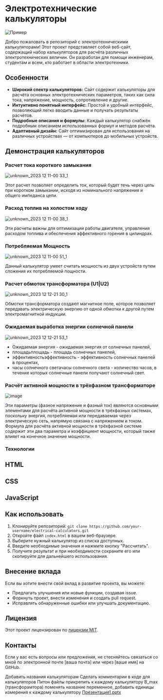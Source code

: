 # Электротехнические калькуляторы

![Пример](![2023-12-11_15-15-45](https://github.com/Rwon1/SevenMiracles/assets/125397526/3ef5554d-269b-4584-8544-d720ee7c18fa)
)

Добро пожаловать в репозиторий с электротехническими калькуляторами! Этот проект представляет собой веб-сайт, содержащий набор калькуляторов для расчёта различных электротехнических величин. Он разработан для помощи инженерам, студентам и всем, кто работает в области электротехники.

## Особенности

- **Широкий спектр калькуляторов:** Сайт содержит калькуляторы для расчёта основных электротехнических параметров, таких как сила тока, напряжение, мощность, сопротивление и другие.
- **Интуитивно понятный интерфейс:** Простой и удобный интерфейс, позволяющий легко вводить данные и получать результаты расчётов.
- **Подробные описания и формулы:** Каждый калькулятор снабжён подробным описанием использованных формул и методов расчёта.
- **Адаптивный дизайн:** Сайт оптимизирован для использования на различных устройствах — от компьютеров до мобильных устройств.

## Демонстрация калькуляторов

### Расчет тока короткого замыкания 
![unknown_2023 12 11-00 33_1](https://github.com/Rwon1/SevenMiracles/assets/125397526/7a192f66-d082-4d93-9049-d7e353ccb1a5)

Этот расчет позволяет определить ток, который будет течь через цепь при коротком замыкании, исходя из номинального напряжения и общего импеданса цепи.

### Расход топлив на холостом ходу
![unknown_2023 12 11-00 38_1](https://github.com/Rwon1/SevenMiracles/assets/125397526/252ddb0a-46c2-4799-b3b2-680e6bc934a2)

Эти расчеты важны для оптимизации работы двигателя, управления расходом топлива и обеспечения эффективного горения в цилиндрах.

### Потребляемая Мощность
![unknown_2023 12 11-00 51_1](https://github.com/Rwon1/SevenMiracles/assets/125397526/595cf7ec-1a5b-4591-8805-bc8ebd50ab98)

Данный калькулятор умеет считать мощность из двух устройств путем сложения их потребляемой пощности.

### Расчет обмоток трансформатора (U1|U2) 
![unknown_2023 12 12-21 30_1](https://github.com/Rwon1/SevenMiracles/assets/125397526/63ac4ae6-9fae-4053-ab45-8e980ec6d9e0)

Обмотки трансформатора создают магнитное поле, которое позволяет передавать электрическую энергию от одной обмотки к другой путем электромагнитной индукции.

### Ожидаемая выработка энергии солнечной панели
![unknown_2023 12 12-21 53_1](https://github.com/Rwon1/SevenMiracles/assets/125397526/58f2ec5b-d454-4ba8-8c99-8a648d24c2ad)

- Ожидаемая энергия - ожидаемая энергия от солнечных панелей,
- площадьплощадь - площадь солнечных панелей,
- эффективностьэффективность - эффективность солнечных панелей в процентах,
- часы солнечного светачасы солнечного света - количество часов, в течение которых солнечные панели получают солнечный свет.

### Расчёт активной мощности в трёхфазном трансформаторе
![image](https://github.com/Rwon1/SevenMiracles/assets/125397526/78d3c0d2-92a4-4161-b4ea-ee2d66f0f8d7)

Эти параметры (фазное напряжение и фазный ток) являются основными элементами для расчёта активной мощности в трёхфазных системах, поскольку энергия, потребляемая или передаваемая через электрическую сеть, напрямую связана с напряжением и током. Формула для расчёта активной мощности в трёхфазной системе содержит эти два параметра и коэффициент мощности, который также влияет на конечное значение мощности.

### Технологии
## HTML
## CSS
## JavaScript

## Как использовать

1. Клонируйте репозиторий: `git clone https://github.com/your-username/electrical-calculators.git`
2. Откройте файл `index.html` в вашем веб-браузере.
3. Выберите нужный калькулятор из списка доступных.
4. Введите необходимые значения и нажмите кнопку "Рассчитать".
5. Получите результат и при необходимости сохраните его или скопируйте для дальнейшего использования.

## Внесение вклада

Если вы хотите внести свой вклад в развитие проекта, вы можете:

- Предлагать улучшения или новые функции, создавая issue.
- Форкнуть проект, внести изменения и создать pull request.
- Исправлять обнаруженные ошибки или улучшать документацию.

## Лицензия

Этот проект лицензирован по [лицензии MIT](LICENSE).

## Контакты

Если у вас есть вопросы или предложения, не стесняйтесь связаться со мной по электронной почте [ваша почта] или через [ваше имя] на GitHub.





Добавить названия калькуляторам
Сделать комментарии в коде для калькуляторов 
Питон файлы прикрепить к каждому калькулятору
B_max (трансфорамтора) поменять название переменное, добавить единицы измерения к каждому калькулятору 
[Презентация1.pptx](https://github.com/Rwon1/SevenMiracles/files/13581599/1.pptx)
  
